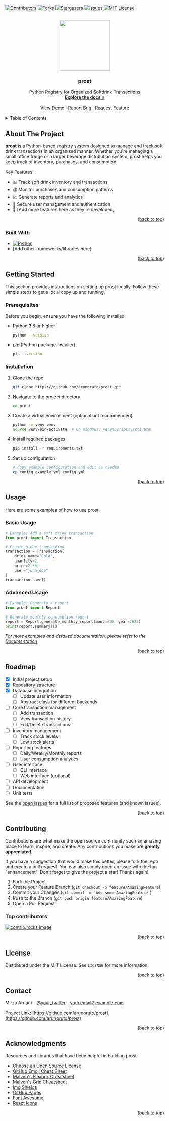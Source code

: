 <!-- Improved compatibility of back to top link: See: https://github.com/othneildrew/Best-README-Template/pull/73 -->

<a id="readme-top"></a>

<!-- PROJECT SHIELDS -->
<!--
*** I'm using markdown "reference style" links for readability.
*** Reference links are enclosed in brackets [ ] instead of parentheses ( ).
*** See the bottom of this document for the declaration of the reference variables
*** for contributors-url, forks-url, etc. This is an optional, concise syntax you may use.
*** https://www.markdownguide.org/basic-syntax/#reference-style-links
-->

[![Contributors][contributors-shield]][contributors-url]
[![Forks][forks-shield]][forks-url]
[![Stargazers][stars-shield]][stars-url]
[![Issues][issues-shield]][issues-url]
[![MIT License][license-shield]][license-url]

<!-- [![LinkedIn][linkedin-shield]][linkedin-url] -->

<!-- PROJECT LOGO -->
<br />
<div align="center">
  <a href="https://github.com/arunoruto/prost">
    <picture>
      <source srcset=".github/img/prost-light.svg" media="(prefers-color-scheme: dark)">
      <img src=".github/img/prost-dark.svg" width="160" height="160">
    </picture>
    <!-- <h3>🥤</h3> -->
  </a>

  <h3 align="center">prost</h3>

  <p align="center">
    Python Registry for Organized Softdrink Transactions
    <br />
    <a href="https://github.com/arunoruto/prost"><strong>Explore the docs »</strong></a>
    <br />
    <br />
    <a href="https://github.com/arunoruto/prost">View Demo</a>
    ·
    <a href="https://github.com/arunoruto/prost/issues/new?labels=bug&template=bug-report---.md">Report Bug</a>
    ·
    <a href="https://github.com/arunoruto/prost/issues/new?labels=enhancement&template=feature-request---.md">Request Feature</a>
  </p>
</div>

<!-- TABLE OF CONTENTS -->
<details>
  <summary>Table of Contents</summary>
  <ol>
    <li>
      <a href="#about-the-project">About The Project</a>
      <ul>
        <li><a href="#built-with">Built With</a></li>
      </ul>
    </li>
    <li>
      <a href="#getting-started">Getting Started</a>
      <ul>
        <li><a href="#prerequisites">Prerequisites</a></li>
        <li><a href="#installation">Installation</a></li>
      </ul>
    </li>
    <li><a href="#usage">Usage</a></li>
    <li><a href="#roadmap">Roadmap</a></li>
    <li><a href="#contributing">Contributing</a></li>
    <li><a href="#license">License</a></li>
    <li><a href="#contact">Contact</a></li>
    <li><a href="#acknowledgments">Acknowledgments</a></li>
  </ol>
</details>

<!-- ABOUT THE PROJECT -->

## About The Project

<!-- [![Product Name Screen Shot][product-screenshot]](https://example.com) -->

**prost** is a Python-based registry system designed to manage and track soft drink transactions in an organized manner. Whether you're managing a small office fridge or a larger beverage distribution system, prost helps you keep track of inventory, purchases, and consumption.

Key Features:

- 📊 Track soft drink inventory and transactions
- 💰 Monitor purchases and consumption patterns
- 📈 Generate reports and analytics
- 🔐 Secure user management and authentication
- 🎯 [Add more features here as they're developed]

<p align="right">(<a href="#readme-top">back to top</a>)</p>

### Built With

<!-- This section should list any major frameworks/libraries used to bootstrap your project. Leave any add-ons/plugins for the acknowledgements section. Here are a few examples. -->

- [![Python][Python.org]][Python-url]
- [Add other frameworks/libraries here]

<p align="right">(<a href="#readme-top">back to top</a>)</p>

<!-- GETTING STARTED -->

## Getting Started

This section provides instructions on setting up prost locally. Follow these simple steps to get a local copy up and running.

### Prerequisites

Before you begin, ensure you have the following installed:

- Python 3.8 or higher
  ```sh
  python --version
  ```
- pip (Python package installer)
  ```sh
  pip --version
  ```

### Installation

1. Clone the repo
   ```sh
   git clone https://github.com/arunoruto/prost.git
   ```
2. Navigate to the project directory
   ```sh
   cd prost
   ```
3. Create a virtual environment (optional but recommended)
   ```sh
   python -m venv venv
   source venv/bin/activate  # On Windows: venv\Scripts\activate
   ```
4. Install required packages

   ```sh
   pip install -r requirements.txt
   ```

   <!-- Note: If requirements.txt doesn't exist yet, create it with project dependencies -->

5. Set up configuration
   ```sh
   # Copy example configuration and edit as needed
   cp config.example.yml config.yml
   ```
   <!-- Note: Update this section once configuration files are created -->

<p align="right">(<a href="#readme-top">back to top</a>)</p>

<!-- USAGE EXAMPLES -->

## Usage

Here are some examples of how to use prost:

### Basic Usage

```python
# Example: Add a soft drink transaction
from prost import Transaction

# Create a new transaction
transaction = Transaction(
    drink_name="Cola",
    quantity=2,
    price=2.50,
    user="john_doe"
)
transaction.save()
```

### Advanced Usage

```python
# Example: Generate a report
from prost import Report

# Generate monthly consumption report
report = Report.generate_monthly_report(month=10, year=2025)
print(report.summary())
```

<!-- TODO: Add more usage examples as the project develops -->
<!-- TODO: Add screenshots of the application in action -->

_For more examples and detailed documentation, please refer to the [Documentation](https://github.com/arunoruto/prost/wiki)_

<p align="right">(<a href="#readme-top">back to top</a>)</p>

<!-- ROADMAP -->

## Roadmap

- [x] Initial project setup
- [x] Repository structure
- [x] Database integration
  - [ ] Update user information
  - [ ] Abstract class for different backends
- [ ] Core transaction management
  - [ ] Add transaction
  - [ ] View transaction history
  - [ ] Edit/Delete transactions
- [ ] Inventory management
  - [ ] Track stock levels
  - [ ] Low stock alerts
- [ ] Reporting features
  - [ ] Daily/Weekly/Monthly reports
  - [ ] User consumption analytics
- [ ] User interface
  - [ ] CLI interface
  - [ ] Web interface (optional)
- [ ] API development
- [ ] Documentation
- [ ] Unit tests

See the [open issues](https://github.com/arunoruto/prost/issues) for a full list of proposed features (and known issues).

<p align="right">(<a href="#readme-top">back to top</a>)</p>

<!-- CONTRIBUTING -->

## Contributing

Contributions are what make the open source community such an amazing place to learn, inspire, and create. Any contributions you make are **greatly appreciated**.

If you have a suggestion that would make this better, please fork the repo and create a pull request. You can also simply open an issue with the tag "enhancement".
Don't forget to give the project a star! Thanks again!

1. Fork the Project
2. Create your Feature Branch (`git checkout -b feature/AmazingFeature`)
3. Commit your Changes (`git commit -m 'Add some AmazingFeature'`)
4. Push to the Branch (`git push origin feature/AmazingFeature`)
5. Open a Pull Request

### Top contributors:

<a href="https://github.com/arunoruto/prost/graphs/contributors">
  <img src="https://contrib.rocks/image?repo=arunoruto/prost" alt="contrib.rocks image" />
</a>

<p align="right">(<a href="#readme-top">back to top</a>)</p>

<!-- LICENSE -->

## License

Distributed under the MIT License. See `LICENSE` for more information.

<p align="right">(<a href="#readme-top">back to top</a>)</p>

<!-- CONTACT -->

## Contact

Mirza Arnaut - [@your_twitter](https://twitter.com/your_twitter) - your.email@example.com

Project Link: [https://github.com/arunoruto/prost](https://github.com/arunoruto/prost)

<p align="right">(<a href="#readme-top">back to top</a>)</p>

<!-- ACKNOWLEDGMENTS -->

## Acknowledgments

Resources and libraries that have been helpful in building prost:

- [Choose an Open Source License](https://choosealicense.com)
- [GitHub Emoji Cheat Sheet](https://www.webpagefx.com/tools/emoji-cheat-sheet)
- [Malven's Flexbox Cheatsheet](https://flexbox.malven.co/)
- [Malven's Grid Cheatsheet](https://grid.malven.co/)
- [Img Shields](https://shields.io)
- [GitHub Pages](https://pages.github.com)
- [Font Awesome](https://fontawesome.com)
- [React Icons](https://react-icons.github.io/react-icons/search)

<p align="right">(<a href="#readme-top">back to top</a>)</p>

<!-- MARKDOWN LINKS & IMAGES -->
<!-- https://www.markdownguide.org/basic-syntax/#reference-style-links -->

[contributors-shield]: https://img.shields.io/github/contributors/arunoruto/prost.svg?style=for-the-badge
[contributors-url]: https://github.com/arunoruto/prost/graphs/contributors
[forks-shield]: https://img.shields.io/github/forks/arunoruto/prost.svg?style=for-the-badge
[forks-url]: https://github.com/arunoruto/prost/network/members
[stars-shield]: https://img.shields.io/github/stars/arunoruto/prost.svg?style=for-the-badge
[stars-url]: https://github.com/arunoruto/prost/stargazers
[issues-shield]: https://img.shields.io/github/issues/arunoruto/prost.svg?style=for-the-badge
[issues-url]: https://github.com/arunoruto/prost/issues
[license-shield]: https://img.shields.io/github/license/arunoruto/prost.svg?style=for-the-badge
[license-url]: https://github.com/arunoruto/prost/blob/master/LICENSE
[linkedin-shield]: https://img.shields.io/badge/-LinkedIn-black.svg?style=for-the-badge&logo=linkedin&colorB=555
[linkedin-url]: https://linkedin.com/in/your-linkedin-username
[product-screenshot]: images/screenshot.png
[Python.org]: https://img.shields.io/badge/Python-3776AB?style=for-the-badge&logo=python&logoColor=white
[Python-url]: https://www.python.org/
